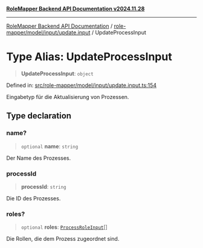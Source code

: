 [**RoleMapper Backend API Documentation v2024.11.28**](../../../../../README.md)

***

[RoleMapper Backend API Documentation](../../../../../modules.md) / [role-mapper/model/input/update.input](../README.md) / UpdateProcessInput

# Type Alias: UpdateProcessInput

> **UpdateProcessInput**: `object`

Defined in: [src/role-mapper/model/input/update.input.ts:154](https://github.com/FlowCraft-AG/RoleMapper/blob/bd02a9f13cb3346480f35c2638b81cb7d31e5c1f/backend/src/role-mapper/model/input/update.input.ts#L154)

Eingabetyp für die Aktualisierung von Prozessen.

## Type declaration

### name?

> `optional` **name**: `string`

Der Name des Prozesses.

### processId

> **processId**: `string`

Die ID des Prozesses.

### roles?

> `optional` **roles**: [`ProcessRoleInput`](../../create.input/type-aliases/ProcessRoleInput.md)[]

Die Rollen, die dem Prozess zugeordnet sind.

